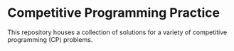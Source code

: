# Competitive Programming Practice

This repository houses a collection of solutions for a variety of competitive programming (CP) problems.
